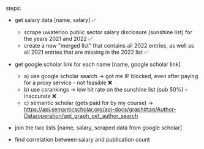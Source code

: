 steps:

-   get salary data [name, salary] ✅

    -   scrape uwaterloo public sector salary disclosure (sunshine list) for the years 2021 and 2022 ✅
    -   create a new "merged list" that contains all 2022 entries, as well as all 2021 entries that are missing in the 2022 list ✅

-   get google scholar link for each name [name, google scholar link]

    -   a) use google scholar search → got me IP blocked, even after paying for a proxy service - not feasible ❌
    -   b) use csrankings → low hit rate on the sunshine list (sub 50%) – inaccurate ❌
    -   c) semantic scholar (gets paid for by my course) → https://api.semanticscholar.org/api-docs/graph#tag/Author-Data/operation/get_graph_get_author_search

-   join the two lists [name, salary, scraped data from google scholar]

-   find correlation between salary and publication count

